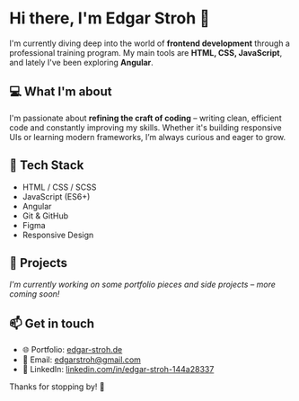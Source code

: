 # Hi there, I'm Edgar Stroh 👋

I'm currently diving deep into the world of **frontend development** through a professional training program. My main tools are **HTML, CSS, JavaScript**, and lately I've been exploring **Angular**.

## 💻 What I'm about
I'm passionate about **refining the craft of coding** – writing clean, efficient code and constantly improving my skills. Whether it's building responsive UIs or learning modern frameworks, I’m always curious and eager to grow.

## 🧠 Tech Stack
- HTML / CSS / SCSS
- JavaScript (ES6+)
- Angular
- Git & GitHub
- Figma
- Responsive Design

## 🚀 Projects
_I'm currently working on some portfolio pieces and side projects – more coming soon!_

## 📫 Get in touch
- 🌐 Portfolio: [edgar-stroh.de](https://edgar-stroh.de)
- 📧 Email: edgarstroh@gmail.com
- 💼 LinkedIn: [linkedin.com/in/edgar-stroh-144a28337](https://www.linkedin.com/in/edgar-stroh-144a28337/)

Thanks for stopping by! 🚀
